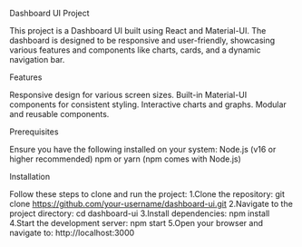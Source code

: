 Dashboard UI Project

This project is a Dashboard UI built using React and Material-UI. The dashboard is designed to be responsive and user-friendly, showcasing various features and components like charts, cards, and a dynamic navigation bar.

Features

Responsive design for various screen sizes.
Built-in Material-UI components for consistent styling.
Interactive charts and graphs.
Modular and reusable components.

Prerequisites

Ensure you have the following installed on your system:
Node.js (v16 or higher recommended)
npm or yarn (npm comes with Node.js)

Installation

Follow these steps to clone and run the project:
1.Clone the repository:
           git clone https://github.com/your-username/dashboard-ui.git
2.Navigate to the project directory:
           cd dashboard-ui
3.Install dependencies:
           npm install        
4.Start the development server:
           npm start
5.Open your browser and navigate to:
           http://localhost:3000
